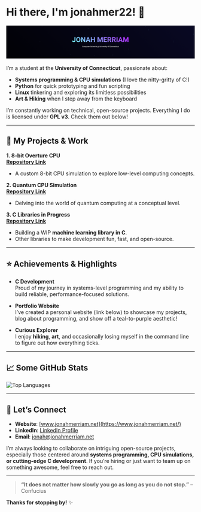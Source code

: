 # Hi there, I'm **jonahmer22**! :wave:

![Name Banner](./name_banner.png)

I’m a student at the **University of Connecticut**, passionate about:
- **Systems programming & CPU simulations** (I love the nitty-gritty of C!)
- **Python** for quick prototyping and fun scripting
- **Linux** tinkering and exploring its limitless possibilities
- **Art & Hiking** when I step away from the keyboard

I’m constantly working on technical, open-source projects.
Everything I do is licensed under **GPL v3**. Check them out below!

---

## :wrench: My Projects & Work

**1. 8-bit Overture CPU**  
[**Repository Link**](https://github.com/jonahmer22/CPUArchitecture)
- A custom 8-bit CPU simulation to explore low-level computing concepts.

**2. Quantum CPU Simulation**  
[**Repository Link**](https://github.com/jonahmer22/Pure-Quanta)
- Delving into the world of quantum computing at a conceptual level.

**3. C Libraries in Progress**  
[**Repository Link**](https://github.com/jonahmer22/turbo-doodle)
- Building a WIP **machine learning library in C**.
- Other libraries to make development fun, fast, and open-source.

---

## :star: Achievements & Highlights

- **C Development**  
  Proud of my journey in systems-level programming and my ability to build reliable, performance-focused solutions.

- **Portfolio Website**  
  I’ve created a personal website (link below) to showcase my projects, blog about programming, and show off a teal-to-purple aesthetic!

- **Curious Explorer**  
  I enjoy **hiking**, **art**, and occasionally losing myself in the command line to figure out how everything ticks.

---

## :chart_with_upwards_trend: Some GitHub Stats

![Top Languages](https://github-readme-stats.vercel.app/api/top-langs/?username=jonahmer22&layout=compact&theme=radical)

---

## :handshake: Let’s Connect

- **Website**: [www.jonahmerriam.net](https://www.jonahmerriam.net/)
- **LinkedIn**: [LinkedIn Profile](https://www.linkedin.com/in/jonahmerriam/) 
- **Email**: [jonah@jonahmerriam.net](mailto:jonah@jonahmerriam.net)

I’m always looking to collaborate on intriguing open-source projects, especially those centered around **systems programming, CPU simulations, or cutting-edge C development**. If you’re hiring or just want to team up on something awesome, feel free to reach out.

---

> **“It does not matter how slowly you go as long as you do not stop.”** – Confucius

**Thanks for stopping by!** :sparkles:
